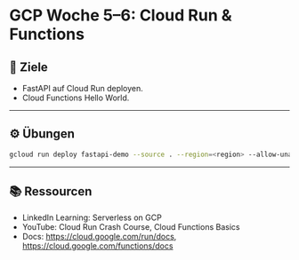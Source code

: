 # GCP Woche 5–6: Cloud Run & Functions

## 🎯 Ziele
- FastAPI auf Cloud Run deployen.
- Cloud Functions Hello World.

---

## ⚙️ Übungen
```bash
gcloud run deploy fastapi-demo --source . --region=<region> --allow-unauthenticated
```

---

## 📚 Ressourcen
- LinkedIn Learning: Serverless on GCP  
- YouTube: Cloud Run Crash Course, Cloud Functions Basics  
- Docs: https://cloud.google.com/run/docs, https://cloud.google.com/functions/docs
